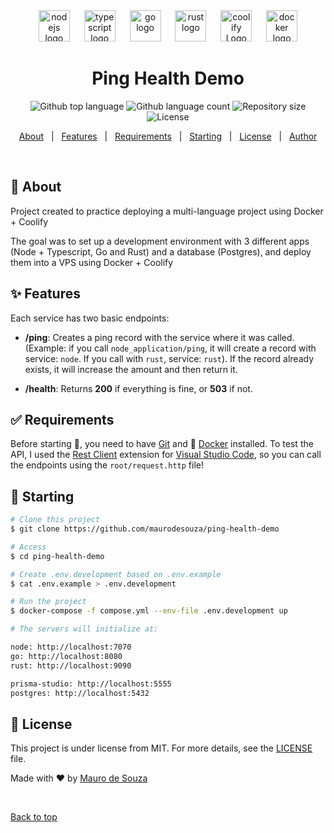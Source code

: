 <div align="center" id="top">
  <img src="https://skillicons.dev/icons?i=nodejs" height="50" alt="nodejs logo"  />
  <img width="15" />
  <img src="https://skillicons.dev/icons?i=ts" height="50" alt="typescript logo"  />
  <img width="15" />
  <img src="https://skillicons.dev/icons?i=go" height="50" alt="go logo"  />
  <img width="15" />
  <img src="https://skillicons.dev/icons?i=rust" height="50" alt="rust logo"  />
  <img width="15" />
  <img src="https://coolify.io/docs/coolify-logo-transparent.png" height="50" alt="coolify Logo" />
  <img width="15" />
  <img src="https://skillicons.dev/icons?i=docker" height="50" alt="docker logo"  />
</div>

<h1 align="center">Ping Health Demo</h1>

<p align="center">
  <img alt="Github top language" src="https://img.shields.io/github/languages/top/maurodesouza/ping-health-demo?color=56BEB8">

  <img alt="Github language count" src="https://img.shields.io/github/languages/count/maurodesouza/ping-health-demo?color=56BEB8">

  <img alt="Repository size" src="https://img.shields.io/github/repo-size/maurodesouza/ping-health-demo?color=56BEB8">

  <img alt="License" src="https://img.shields.io/github/license/maurodesouza/ping-health-demo?color=56BEB8">

</p>

<p align="center">
  <a href="#dart-about">About</a> &#xa0; | &#xa0;
  <a href="#sparkles-features">Features</a> &#xa0; | &#xa0;
  <a href="#white_check_mark-requirements">Requirements</a> &#xa0; | &#xa0;
  <a href="#checkered_flag-starting">Starting</a> &#xa0; | &#xa0;
  <a href="#memo-license">License</a> &#xa0; | &#xa0;
  <a href="https://github.com/maurodesouza" target="_blank">Author</a>
</p>

<br>

## :dart: About ##

Project created to practice deploying a multi-language project using Docker + Coolify

The goal was to set up a development environment with 3 different apps (Node + Typescript, Go and Rust) and a database (Postgres), and deploy them into a VPS using Docker + Coolify

## :sparkles: Features ##

Each service has two basic endpoints:

- **/ping**: Creates a ping record with the service where it was called.
  (Example: if you call `node_application/ping`, it will create a record with service: `node`. If you call with `rust`, service: `rust`).
  If the record already exists, it will increase the amount and then return it.

- **/health**: Returns **200** if everything is fine, or **503** if not.

## :white_check_mark: Requirements ##

Before starting :checkered_flag:, you need to have [Git](https://git-scm.com) and 🐳 [Docker](https://www.docker.com/) installed.
To test the API, I used the [Rest Client](https://github.com/Huachao/vscode-restclient) extension for [Visual Studio Code](https://code.visualstudio.com), so you can call the endpoints using the `root/request.http` file!

## :checkered_flag: Starting ##

```bash
# Clone this project
$ git clone https://github.com/maurodesouza/ping-health-demo

# Access
$ cd ping-health-demo

# Create .env.development based on .env.example
$ cat .env.example > .env.development

# Run the project
$ docker-compose -f compose.yml --env-file .env.development up

# The servers will initialize at:

node: http://localhost:7070
go: http://localhost:8080
rust: http://localhost:9090

prisma-studio: http://localhost:5555
postgres: http://localhost:5432

```

## :memo: License ##

This project is under license from MIT. For more details, see the [LICENSE](LICENSE.md) file.


Made with :heart: by <a href="https://github.com/maurodesouza" target="_blank">Mauro de Souza</a>

&#xa0;

<a href="#top">Back to top</a>
